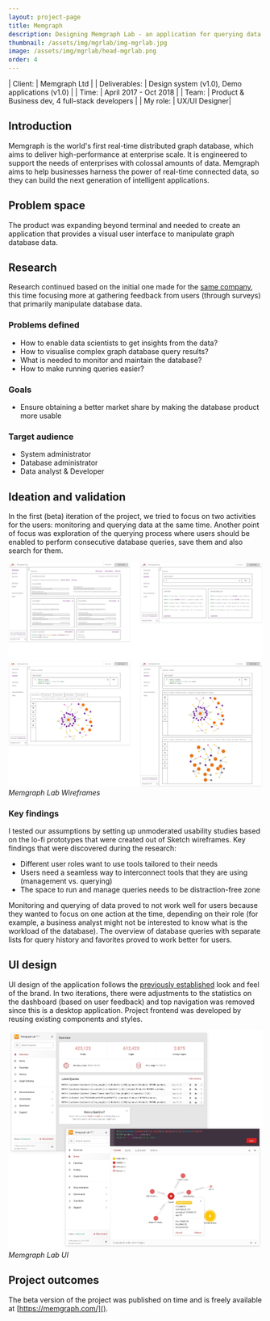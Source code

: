 ```yaml
---
layout: project-page
title: Memgraph
description: Designing Memgraph Lab - an application for querying data
thumbnail: /assets/img/mgrlab/img-mgrlab.jpg
image: /assets/img/mgrlab/head-mgrlab.png
order: 4
---
```


| Client:		| Memgraph Ltd |
| Deliverables:	| Design system (v1.0), Demo applications (v1.0) |
| Time:		    | April 2017 - Oct 2018 |
| Team:		    | Product &amp; Business dev, 4 full-stack developers |
| My role:		| UX/UI Designer|

## Introduction 

Memgraph is the world's first real-time distributed graph database, which aims to deliver high-performance at enterprise scale. 
It is engineered to support the needs of enterprises with colossal amounts of data. Memgraph aims to help businesses harness the power of real-time connected data, so they can build the next generation of intelligent applications.


## Problem space

The product was expanding beyond terminal and needed to create an application that provides a visual user interface to manipulate graph database data.

## Research

Research continued based on the initial one made for the [same company](/projects/mgr/), this time focusing more at gathering feedback from users (through surveys) that primarily manipulate database data.

### Problems defined

- How to enable data scientists to get insights from the data?
- How to visualise complex graph database query results?
- What is needed to monitor and maintain the database?
- How to make running queries easier?

### Goals

- Ensure obtaining a better market share by making the database product more usable

### Target audience

- System administrator
- Database administrator
- Data analyst &amp; Developer

## Ideation and validation

In the first (beta) iteration of the project, we tried to focus on two activities for the users: monitoring and querying data at the same time.
Another point of focus was exploration of the querying process where users should be enabled to perform consecutive database queries, save them and also search for them.

![Memgraph Lab Wireframes](/assets/img/mgrlab/mgrlab-wf.jpg)
*Memgraph Lab Wireframes*

### Key findings

I tested our assumptions by setting up unmoderated usability studies based on the lo-fi prototypes that were created out of Sketch wireframes.
Key findings that were discovered during the research:

- Different user roles want to use tools tailored to their needs
- Users need a seamless way to interconnect tools that they are using (management vs. querying)
- The space to run and manage queries needs to be distraction-free zone

Monitoring and querying of data proved to not work well for users because they wanted to focus on one action at the time, depending on their role (for example, a business analyst might not be interested to know what is the workload of the database).
The overview of database queries with separate lists for query history and favorites proved to work better for users.

## UI design 

UI design of the application follows the [previously established](/projects/mgr/) look and feel of the brand.
In two iterations, there were adjustments to the statistics on the dashboard (based on user feedback) and top navigation was removed since this is a desktop application. 
Project frontend was developed by reusing existing components and styles.

![Memgraph Lab UI](/assets/img/mgrlab/mgrlab-ui.jpg)
*Memgraph Lab UI*

## Project outcomes

The beta version of the project was published on time and is freely available at [https://memgraph.com/](). 